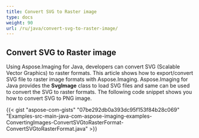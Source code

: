 ```yaml
---
title: Convert SVG to Raster image
type: docs
weight: 90
url: /ru/java/convert-svg-to-raster-image/
---
```


## **Convert SVG to Raster image**
Using Aspose.Imaging for Java, developers can convert SVG (Scalable Vector Graphics) to raster formats. This article shows how to export/convert SVG file to raster image formats with Aspose.Imaging. Aspose.Imaging for Java provides the **SvgImage** class to load SVG files and same can be used to convert the SVG to raster formats. The following code snippet shows you how to convert SVG to PNG image.



{{< gist "aspose-com-gists" "07be292db0a393dc95f153f84b28c069" "Examples-src-main-java-com-aspose-imaging-examples-ConvertingImages-ConvertSVGtoRasterFormat-ConvertSVGtoRasterFormat.java" >}}
